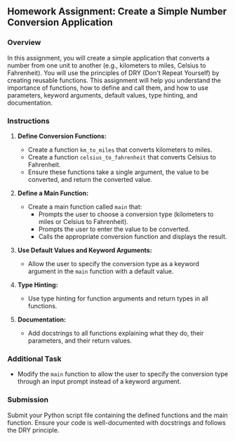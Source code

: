 ## Homework Assignment: Create a Simple Number Conversion Application

### Overview

In this assignment, you will create a simple application that converts a number from one unit to another (e.g., kilometers to miles, Celsius to Fahrenheit). You will use the principles of DRY (Don't Repeat Yourself) by creating reusable functions. This assignment will help you understand the importance of functions, how to define and call them, and how to use parameters, keyword arguments, default values, type hinting, and documentation.

### Instructions

1. **Define Conversion Functions:**
    - Create a function `km_to_miles` that converts kilometers to miles.
    - Create a function `celsius_to_fahrenheit` that converts Celsius to Fahrenheit.
    - Ensure these functions take a single argument, the value to be converted, and return the converted value.

2. **Define a Main Function:**
    - Create a main function called `main` that:
      - Prompts the user to choose a conversion type (kilometers to miles or Celsius to Fahrenheit).
      - Prompts the user to enter the value to be converted.
      - Calls the appropriate conversion function and displays the result.

3. **Use Default Values and Keyword Arguments:**
    - Allow the user to specify the conversion type as a keyword argument in the `main` function with a default value.

4. **Type Hinting:**
    - Use type hinting for function arguments and return types in all functions.

5. **Documentation:**
    - Add docstrings to all functions explaining what they do, their parameters, and their return values.

### Additional Task

- Modify the `main` function to allow the user to specify the conversion type through an input prompt instead of a keyword argument.

### Submission

Submit your Python script file containing the defined functions and the main function. Ensure your code is well-documented with docstrings and follows the DRY principle.